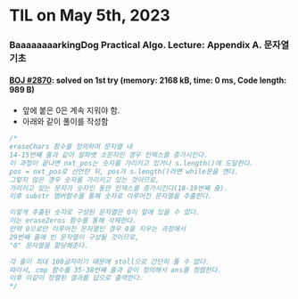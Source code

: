 # **TIL on May 5th, 2023**

### BaaaaaaaarkingDog Practical Algo. Lecture: Appendix A. 문자열 기초
#### [BOJ #2870](../../../Problem%20Solving/String/2870-05-05-2023.cpp): solved on 1st try (memory: 2168 kB, time: 0 ms, Code length: 989 B)
* 앞에 붙은 0은 계속 지워야 함.
* 아래와 같이 풀이를 작성함
```cpp
/*
eraseChars 함수를 정의하여 문자열 내 
14-15번째 줄과 같이 알파뱃 소문자인 경우 인덱스를 증가시킨다.
이 과정이 끝나면 nxt_pos는 숫자를 가리키고 있거나 s.length()에 도달한다.
pos = nxt_pos로 선언한 뒤, pos가 s.length()라면 while문을 깬다.
그렇지 않은 경우 숫자를 가리키고 있는 것이므로,
가리키고 있는 문자가 숫자인 동안 인덱스를 증가시킨다(18-19번째 줄).
이후 substr 멤버함수를 통해 숫자로 이루어진 문자열을 추출한다.

이렇게 추출된 숫자로 구성된 문자열은 0이 앞에 있을 수 있다.
이는 eraseZeros 함수를 통해 삭제한다.
만약 0으로만 이루어진 문자열인 경우 0을 지우는 과정에서
29번째 줄에 빈 문자열이 구성될 것이므로,
"0" 문자열을 할당해준다.

각 줄이 최대 100글자이기 때문에 stoll으로 간단히 풀 수 없다.
따라서, cmp 함수를 35-38번째 줄과 같이 정의해서 ans를 정렬한다.
이후 이같이 정렬된 결과를 답으로 출력한다.
*/
```